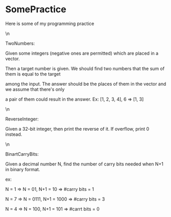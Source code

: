 # SomePractice
Here is some of my programming practice

\n

TwoNumbers:

Given some integers (negative ones are permitted) which are placed in a vector.

Then a target number is given. We should find two numbers that the sum of them is equal to the target

among the input. The answer should be the places of them in the vector and we assume that there's only

a pair of them could result in the answer. Ex: [1, 2, 3, 4], 6 => [1, 3]

\n

ReverseInteger:

Given a 32-bit integer, then print the reverse of it. If overflow, print 0 instead.

\n

BinartCarryBits:

Given a decimal number N, find the number of carry bits needed when N+1 in binary format.

ex:

N = 1 => N = 01, N+1 = 10 => #carry bits = 1

N = 7 => N = 0111, N+1 = 1000 => #carry bits = 3

N = 4 => N = 100, N+1 = 101 => #carrt bits = 0
